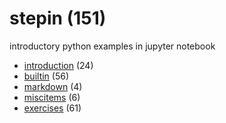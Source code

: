 # stepin (151)
introductory python examples in jupyter notebook

+ [introduction](introduction/README.md) (24)
+ [builtin](builtin/README.md) (56)
+ [markdown](markdown/README.md) (4)
+ [miscitems](miscitems/README.md) (6)
+ [exercises](exercises/README.md) (61)
